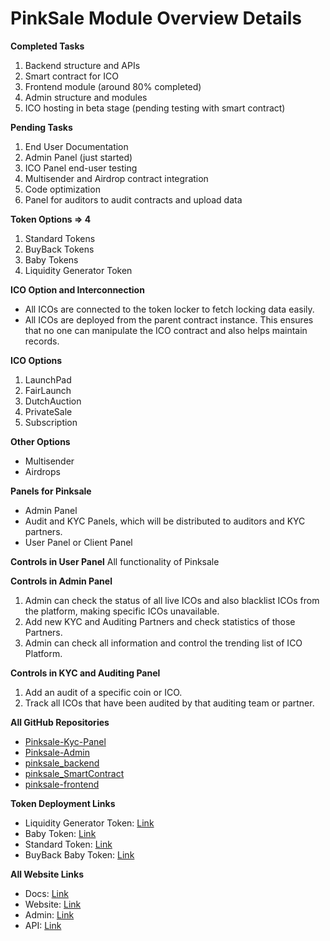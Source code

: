 # PinkSale Module Overview Details

**Completed Tasks**
1. Backend structure and APIs
2. Smart contract for ICO
3. Frontend module (around 80% completed)
4. Admin structure and modules
5. ICO hosting in beta stage (pending testing with smart contract)

**Pending Tasks**
1. End User Documentation
2. Admin Panel (just started)
3. ICO Panel end-user testing
4. Multisender and Airdrop contract integration
5. Code optimization
6. Panel for auditors to audit contracts and upload data

**Token Options => 4**
1. Standard Tokens
2. BuyBack Tokens
3. Baby Tokens
4. Liquidity Generator Token

**ICO Option and Interconnection**
* All ICOs are connected to the token locker to fetch locking data easily.
* All ICOs are deployed from the parent contract instance. This ensures that no one can manipulate the ICO contract and also helps maintain records.

**ICO Options**
1. LaunchPad
2. FairLaunch
3. DutchAuction
4. PrivateSale
5. Subscription

**Other Options**
* Multisender
* Airdrops

**Panels for Pinksale**
* Admin Panel
* Audit and KYC Panels, which will be distributed to auditors and KYC partners.
* User Panel or Client Panel

**Controls in User Panel**
All functionality of Pinksale

**Controls in Admin Panel**
1. Admin can check the status of all live ICOs and also blacklist ICOs from the platform, making specific ICOs unavailable.
2. Add new KYC and Auditing Partners and check statistics of those Partners.
3. Admin can check all information and control the trending list of ICO Platform.

**Controls in KYC and Auditing Panel**
1. Add an audit of a specific coin or ICO.
2. Track all ICOs that have been audited by that auditing team or partner.

**All GitHub Repositories**
- [Pinksale-Kyc-Panel](https://github.com/web5lab/Pinksale-Kyc-Panel)
- [Pinksale-Admin](https://github.com/web5lab/Pinksale-Admin)
- [pinksale_backend](https://github.com/web5lab/pinksale_backend)
- [pinksale_SmartContract](https://github.com/web5lab/pinksale_SmartContract)
- [pinksale-frontend](https://github.com/Dsahrath-Metaversity/pinksale-frontend)

**Token Deployment Links**
- Liquidity Generator Token: [Link](https://testnet.bscscan.com/tx/0x653ffda81b24878d24b1239d7cb91eeae3aa694474f707baecf8f12a8e741bdd)
- Baby Token: [Link](https://testnet.bscscan.com/tx/0x30f0349b1c25938f2ae4709a818fba854143ad14b3b65a5ab5060836fd62a5a1)
- Standard Token: [Link](https://testnet.bscscan.com/tx/0xf2472d601c501bc31776e65e1ca03519cfcedb13d0c3ffb3346ec2282d5f1488)
- BuyBack Baby Token: [Link](https://testnet.bscscan.com/tx/0xedd58d37d85c0c252b36c3332aed9c17680bd2700821bb1ddbbb346a97c0298c)

**All Website Links**
- Docs: [Link](https://docs.shibx.net/)
- Website: [Link](https://ico.shibx.net/)
- Admin: [Link](https://admin.shibx.net/)
- API: [Link](https://api.shibx.live/)

